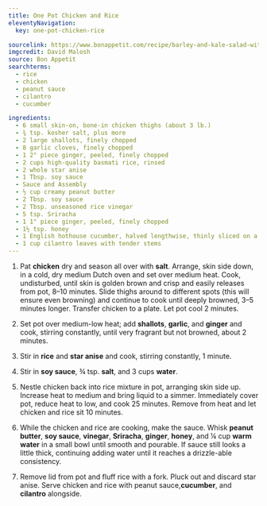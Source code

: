 ```yaml
---
title: One Pot Chicken and Rice
eleventyNavigation:
  key: one-pot-chicken-rice

sourcelink: https://www.bonappetit.com/recipe/barley-and-kale-salad-with-golden-beets-and-feta
imgcredit: David Malosh
source: Bon Appetit
searchterms:
  - rice
  - chicken
  - peanut sauce
  - cilantro
  - cucumber

ingredients:
  - 6 small skin-on, bone-in chicken thighs (about 3 lb.)
  - ¾ tsp. kosher salt, plus more
  - 2 large shallots, finely chopped
  - 8 garlic cloves, finely chopped
  - 1 2" piece ginger, peeled, finely chopped
  - 2 cups high-quality basmati rice, rinsed
  - 2 whole star anise
  - 1 Tbsp. soy sauce
  - Sauce and Assembly
  - ½ cup creamy peanut butter
  - 2 Tbsp. soy sauce
  - 2 Tbsp. unseasoned rice vinegar
  - 5 tsp. Sriracha
  - 1 1" piece ginger, peeled, finely chopped
  - 1½ tsp. honey
  - 1 English hothouse cucumber, halved lengthwise, thinly sliced on a diagonal
  - 1 cup cilantro leaves with tender stems
---
```


1. Pat **chicken** dry and season all over with **salt**. Arrange, skin side down, in a cold, dry medium Dutch oven and set over medium heat. Cook, undisturbed, until skin is golden brown and crisp and easily releases from pot, 8–10 minutes. Slide thighs around to different spots (this will ensure even browning) and continue to cook until deeply browned, 3–5 minutes longer. Transfer chicken to a plate. Let pot cool 2 minutes.

2. Set pot over medium-low heat; add **shallots**, **garlic**, and **ginger** and cook, stirring constantly, until very fragrant but not browned, about 2 minutes.

3. Stir in **rice** and **star anise** and cook, stirring constantly, 1 minute.

4. Stir in **soy sauce**, ¾ tsp. **salt**, and 3 cups **water**.

5. Nestle chicken back into rice mixture in pot, arranging skin side up. Increase heat to medium and bring liquid to a simmer. Immediately cover pot, reduce heat to low, and cook 25 minutes. Remove from heat and let chicken and rice sit 10 minutes.

6. While the chicken and rice are cooking, make the sauce. Whisk **peanut butter**, **soy sauce**, **vinegar**, **Sriracha**, **ginger**, **honey**, and ¼ cup **warm water** in a small bowl until smooth and pourable. If sauce still looks a little thick, continuing adding water until it reaches a drizzle-able consistency.

7. Remove lid from pot and fluff rice with a fork. Pluck out and discard star anise. Serve chicken and rice with peanut sauce,**cucumber**, and **cilantro** alongside.
